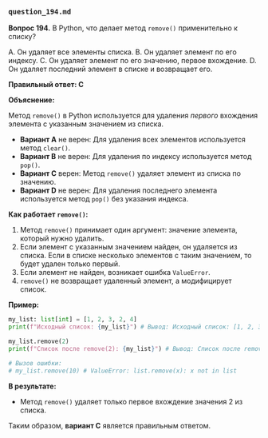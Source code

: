 ### `question_194.md`

**Вопрос 194.** В Python, что делает метод `remove()` применительно к списку?

A. Он удаляет все элементы списка.
B. Он удаляет элемент по его индексу.
C. Он удаляет элемент по его значению, первое вхождение.
D. Он удаляет последний элемент в списке и возвращает его.

**Правильный ответ: C**

**Объяснение:**

Метод `remove()` в Python используется для удаления *первого* вхождения элемента с указанным значением из списка.

*   **Вариант A** не верен: Для удаления всех элементов используется метод `clear()`.
*   **Вариант B** не верен: Для удаления по индексу используется метод `pop()`.
*   **Вариант C** верен: Метод `remove()` удаляет элемент из списка по значению.
*   **Вариант D** не верен: Для удаления последнего элемента используется метод `pop()` без указания индекса.

**Как работает `remove()`:**

1.  Метод `remove()` принимает один аргумент: значение элемента, который нужно удалить.
2.  Если элемент с указанным значением найден, он удаляется из списка. Если в списке несколько элементов с таким значением, то будет удален только первый.
3.  Если элемент не найден, возникает ошибка `ValueError`.
4.  `remove()` не возвращает удаленный элемент, а модифицирует список.

**Пример:**

```python
my_list: list[int] = [1, 2, 3, 2, 4]
print(f"Исходный список: {my_list}") # Вывод: Исходный список: [1, 2, 3, 2, 4]

my_list.remove(2)
print(f"Список после remove(2): {my_list}") # Вывод: Список после remove(2): [1, 3, 2, 4]

# Вызов ошибки:
# my_list.remove(10) # ValueError: list.remove(x): x not in list
```

**В результате:**

*   Метод `remove()` удаляет только первое вхождение значения 2 из списка.

Таким образом, **вариант C** является правильным ответом.
